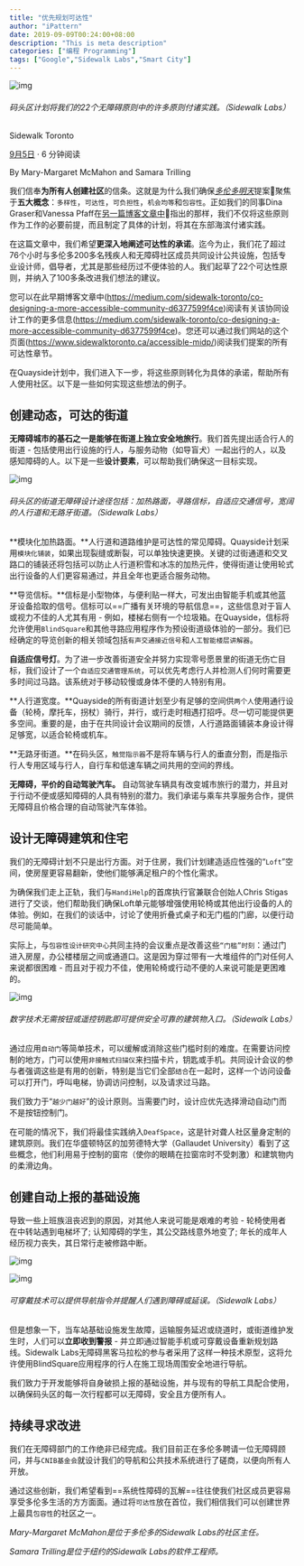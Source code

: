 ```yaml
---
title: "优先规划可达性"
author: "iPattern"
date: 2019-09-09T00:24:00+08:00
description: "This is meta description"
categories: ["编程 Programming"]
tags: ["Google","Sidewalk Labs","Smart City"]
---
```


![img](https://tva1.sinaimg.cn/large/006y8mN6gy1g6skaz8dg6j31hc0qmtho.jpg)

###### 码头区计划将我们的22个无障碍原则中的许多原则付诸实践。（Sidewalk Labs）



Sidewalk Toronto

[9月5日](https://medium.com/sidewalk-toronto/planning-for-accessibility-from-the-start-e7cea8552bc7?source=post_page-----e7cea8552bc7----------------------) · 6 分钟阅读

By Mary-Margaret McMahon and Samara Trilling

我们信奉**为所有人创建社区**的信条。这就是为什么我们确保[*多伦多明天*](https://www.sidewalktoronto.ca/)提案🔗聚焦于**五大概念**：`多样性`，`可达性`，`可负担性`，`机会均等`和`包容性`。正如我们的同事Dina Graser和Vanessa Pfaff在[另一篇博客文章中](https://medium.com/sidewalk-toronto/our-commitments-to-diversity-equity-and-inclusion-in-quayside-2495de06ba95)🔗指出的那样，我们不仅将这些原则作为工作的必要前提，而且制定了具体的计划，将其在东部海滨付诸实践。

在这篇文章中，我们希望**更深入地阐述可达性的承诺**。迄今为止，我们花了超过76个小时与多伦多200多名残疾人和无障碍社区成员共同设计公共设施，包括专业设计师，倡导者，尤其是那些经历过不便体验的人。我们起草了22个可达性原则，并纳入了100多条改进我们想法的建议。

您可以在此早期博客文章中(https://medium.com/sidewalk-toronto/co-designing-a-more-accessible-community-d6377599f4ce)阅读有关该协同设计工作的更多信息(https://medium.com/sidewalk-toronto/co-designing-a-more-accessible-community-d6377599f4ce)。您还可以通过我们网站的这个页面(https://www.sidewalktoronto.ca/accessible-midp/)阅读我们提案的所有可达性章节。

在Quayside计划中，我们进入下一步，将这些原则转化为具体的承诺，帮助所有人使用社区。以下是一些如何实现这些想法的例子。

## **创建动态，可达的街道**

**无障碍城市的基石之一是能够在街道上独立安全地旅行**。我们首先提出适合行人的街道 - 包括使用出行设施的行人，与服务动物（如导盲犬）一起出行的人，以及感知障碍的人。以下是一些**设计要素**，可以帮助我们确保这一目标实现。



![img](https://tva1.sinaimg.cn/large/006y8mN6gy1g6sk968dehj31hc0kfn6o.jpg)

###### 码头区的街道无障碍设计途径包括：加热路面，寻路信标，自适应交通信号，宽阔的人行道和无路牙街道。（Sidewalk Labs）

**模块化加热路面。**人行道和道路维护是可达性的常见障碍。Quayside计划采用`模块化铺装`，如果出现裂缝或断裂，可以单独快速更换。关键的过街通道和交叉路口的铺装还将包括可以防止人行道积雪和冰冻的加热元件，使得街道让使用轮式出行设备的人们更容易通过，并且全年也更适合服务动物。

**导览信标。**信标是小型物体，与便利贴一样大，可发出由智能手机或其他蓝牙设备拾取的信号。信标可以==广播有关环境的导航信息==，这些信息对于盲人或视力不佳的人尤其有用 - 例如，楼梯右侧有一个垃圾箱。在Quayside，信标将允许使用`BlindSquare`和其他寻路应用程序作为预设街道级体验的一部分。我们已经确定的导览创新的相关领域包括`有声交通接近信号`和`人工智能楼层讲解器`。

**自适应信号灯**。为了进一步改善街道安全并努力实现零号愿景里的街道无伤亡目标，我们设计了一个`自适应交通管理系统`，可以优先考虑行人并检测人们何时需要更多时间过马路。该系统对于移动较慢或身体不便的人特别有用。

**人行道宽度。**Quayside的所有街道计划至少有足够的空间供`两个人`使用通行设备（轮椅，摩托车，拐杖）骑行，并行，或行走时相遇打招呼。尽一切可能提供更多空间。重要的是，由于在共同设计会议期间的反馈，人行道路面铺装本身设计得足够宽，以适合轮椅或机车。

**无路牙街道。**在码头区，`触觉指示器`不是将车辆与行人的垂直分割，而是指示行人专用区域与行人，自行车和低速车辆之间共用的空间的界线。

**无障碍，平价的自动驾驶汽车。** 自动驾驶车辆具有改变城市旅行的潜力，并且对于行动不便或感知障碍的人具有特别的潜力。我们承诺与乘车共享服务合作，提供无障碍且价格合理的自动驾驶汽车体验。

## **设计无障碍建筑和住宅**

我们的无障碍计划不只是出行方面。对于住房，我们计划建造适应性强的“`Loft`”空间，使房屋更容易翻新，使他们能够满足租户的个性化需求。

为确保我们走上正轨，我们与`HandiHelp`的首席执行官兼联合创始人Chris Stigas进行了交谈，他们帮助我们确保Loft单元能够增强使用轮椅或其他出行设备的人的体验。例如，在我们的谈话中，讨论了使用折叠式桌子和无门槛的门廊，以便行动尽可能简单。

实际上，与`包容性设计研究中心`共同主持的会议重点是改善这些`“门槛”时刻`：通过门进入房屋，办公楼楼层之间或通道口。这是因为穿过带有一大堆组件的门对任何人来说都很困难 - 而且对于视力不佳，使用轮椅或行动不便的人来说可能是更困难的。

![img](https://tva1.sinaimg.cn/large/006y8mN6gy1g6sk97kr44j316f0u0jvm.jpg)

###### 数字技术无需按钮或遥控钥匙即可提供安全可靠的建筑物入口。（Sidewalk Labs）

通过应用`自动门`等简单技术，可以缓解或消除这些门槛时刻的难度。在需要访问控制的地方，门可以使用`非接触式扫描仪`来扫描卡片，钥匙或手机。共同设计会议的参与者强调这些是有用的创新，特别是当它们全部`结合`在一起时，这样一个访问设备可以打开门，呼叫电梯，协调访问控制，以及请求过马路。

我们致力于“`越少门越好`”的设计原则。当需要门时，设计应优先选择滑动自动门而不是按钮控制门。

在可能的情况下，我们将最佳实践纳入`DeafSpace`，这是针对聋人社区量身定制的建筑原则。我们在华盛顿特区的加劳德特大学（Gallaudet University）看到了这些概念，他们利用易于控制的窗帘（使你的眼睛在拉窗帘时不受刺激）和建筑物内的柔滑边角。

## **创建自动上报的基础设施**

导致一些上班族沮丧迟到的原因，对其他人来说可能是艰难的考验 - 轮椅使用者在中转站遇到电梯坏了; 认知障碍的学生，其公交路线意外地变了; 年长的成年人经历视力丧失，其日常行走被修路中断。

![img](https://tva1.sinaimg.cn/large/006y8mN6gy1g6sk98w3szj301o0160jt.jpg)

![img](https://tva1.sinaimg.cn/large/006y8mN6gy1g6sk99dxmdj316f0u00xi.jpg)

###### 可穿戴技术可以提供导航指令并提醒人们遇到障碍或延误。（Sidewalk Labs）

但是想象一下，当车站基础设施发生故障，运输服务延迟或绕道时，或街道维护发生时，人们可以**立即收到警报** - 并立即通过智能手机或可穿戴设备重新规划路线。Sidewalk Labs无障碍黑客马拉松的参与者采用了这样一种技术原型，这将允许使用BlindSquare应用程序的行人在施工现场周围安全地进行导航。

我们致力于开发能够将自身破损上报的基础设施，并与现有的导航工具配合使用，以确保码头区的每一次行程都可以无障碍，安全且方便所有人。

## **持续寻求改进**

我们在无障碍部门的工作绝非已经完成。我们目前正在多伦多聘请一位无障碍顾问，并与`CNIB基金会`就设计我们的导航和公共技术系统进行了磋商，以便向所有人开放。

通过这些创新，我们希望看到==系统性障碍的瓦解==往往使我们社区成员更容易享受多伦多生活的方方面面。通过将`可达性`放在首位，我们相信我们可以创建世界上最具`包容性`的社区之一。

*Mary-Margaret McMahon是位于多伦多的Sidewalk Labs的社区主任。*

*Samara Trilling是位于纽约的Sidewalk Labs的软件工程师。*